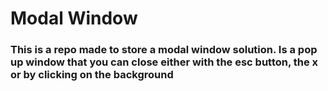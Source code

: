 # Modal Window
### This is a repo made to store a modal window solution. Is a pop up window that you can close either with the esc button, the x or by clicking on the background